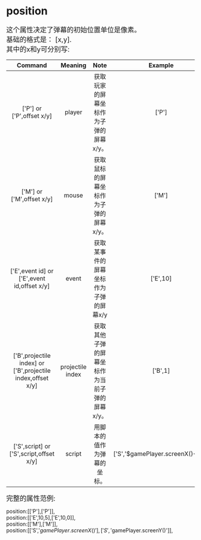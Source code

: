 # position
<font size=4>这个属性决定了弹幕的初始位置单位是像素。   
基础的格式是： [x,y].   
其中的x和y可分别写:</font>

|                           Command                           |     Meaning      |                     Note                      | Example  |
| :---------------------------------------------------------: | :--------------: | :-------------------------------------------: | :------: |
|                  ['P'] or ['P',offset x/y]                  |      player      |     获取玩家的屏幕坐标作为子弹的屏幕x/y。     |  ['P']   |
|                  ['M'] or ['M',offset x/y]                  |      mouse       |     获取鼠标的屏幕坐标作为子弹的屏幕x/y。     |  ['M']   |
|         ['E',event id] or ['E',event id,offset x/y]         |      event       |     获取某事件的屏幕坐标作为子弹的屏幕x/y     | ['E',10] |
| ['B',projectile index] or ['B',projectile index,offset x/y] | projectile index | 获取其他子弹的屏幕坐标作为当前子弹的屏幕x/y。 | ['B',1]  |
|           ['S',script] or ['S',script,offset x/y]           |      script      |          用脚本的值作为弹幕的坐标。           |['S','$gamePlayer.screenX()+10']|

<font size=4>完整的属性范例:   </font>

position:[['P'],['P']],   
position:[['E',10,5],['E',10,0]],   
position:[['M'],['M']],   
position:[['S','$gamePlayer.screenX()'],['S','$gamePlayer.screenY()']],
